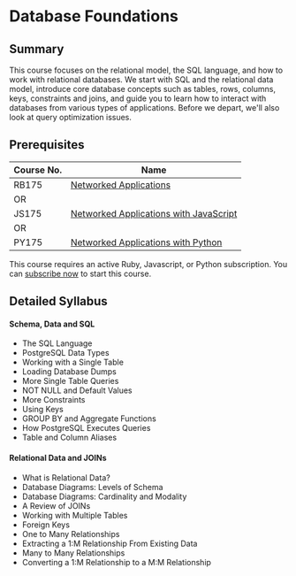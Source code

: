 # Database Foundations

## Summary

This course focuses on the relational model, the SQL language, and how to work with relational databases. We start with SQL and the relational data model, introduce core database concepts such as tables, rows, columns, keys, constraints and joins, and guide you to learn how to interact with databases from various types of applications. Before we depart, we'll also look at query optimization issues.

## Prerequisites

|Course No.|Name|
|---|---|
|RB175|[Networked Applications](https://launchschool.com/courses/26d33169)|
|OR|   |
|JS175|[Networked Applications with JavaScript](https://launchschool.com/courses/6ae6f2a4)|
|OR|   |
|PY175|[Networked Applications with Python](https://launchschool.com/courses/775da628)|

This course requires an active Ruby, Javascript, or Python subscription. You can [subscribe now](https://launchschool.com/subscription/ruby) to start this course.

## Detailed Syllabus

#### Schema, Data and SQL

- The SQL Language
- PostgreSQL Data Types
- Working with a Single Table
- Loading Database Dumps
- More Single Table Queries
- NOT NULL and Default Values
- More Constraints
- Using Keys
- GROUP BY and Aggregate Functions
- How PostgreSQL Executes Queries
- Table and Column Aliases

#### Relational Data and JOINs

- What is Relational Data?
- Database Diagrams: Levels of Schema
- Database Diagrams: Cardinality and Modality
- A Review of JOINs
- Working with Multiple Tables
- Foreign Keys
- One to Many Relationships
- Extracting a 1:M Relationship From Existing Data
- Many to Many Relationships
- Converting a 1:M Relationship to a M:M Relationship